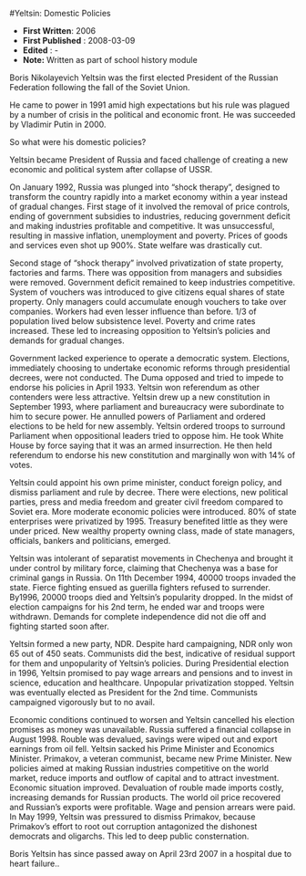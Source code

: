 #Yeltsin: Domestic Policies

* **First Written**: 2006
* **First Published** : 2008-03-09
* **Edited** : -
* **Note:** Written as part of school history module


Boris Nikolayevich Yeltsin  was the first elected President of the Russian Federation following the fall of the Soviet Union.

He came to power in 1991 amid high expectations but his rule was plagued by a number of crisis in the political and economic front. He was succeeded by Vladimir Putin in 2000.

So what were his domestic policies?

Yeltsin became President of Russia and faced challenge of creating a new economic and political system after collapse of USSR.

On January 1992, Russia was plunged into “shock therapy”, designed to transform the country rapidly into a market economy within a year instead of gradual changes. First stage of it involved the removal of price controls, ending of government subsidies to industries, reducing government deficit and making industries profitable and competitive. It was unsuccessful, resulting in massive inflation, unemployment and poverty. Prices of goods and services even shot up 900%. State welfare was drastically cut.

Second stage of “shock therapy” involved privatization of state property, factories and farms. There was opposition from managers and subsidies were removed. Government deficit remained to keep industries competitive. System of vouchers was introduced to give citizens equal shares of state property. Only managers could accumulate enough vouchers to take over companies. Workers had even lesser influence than before. 1/3 of population lived below subsistence level. Poverty and crime rates increased. These led to increasing opposition to Yeltsin’s policies and demands for gradual changes.

Government lacked experience to operate a democratic system. Elections, immediately choosing to undertake economic reforms through presidential decrees, were not conducted. The Duma opposed and tried to impede to endorse his policies in April 1933. Yeltsin won referendum as other contenders were less attractive. Yeltsin drew up a new constitution in September 1993, where parliament and bureaucracy were subordinate to him to secure power. He annulled powers of Parliament and ordered elections to be held for new assembly. Yeltsin ordered troops to surround Parliament when oppositional leaders tried to oppose him. He took White House by force saying that it was an armed insurrection. He then held referendum to endorse his new constitution and marginally won with 14% of votes.

Yeltsin could appoint his own prime minister, conduct foreign policy, and dismiss parliament and rule by decree. There were elections, new political parties, press and media freedom and greater civil freedom compared to Soviet era. More moderate economic policies were introduced. 80% of state enterprises were privatized by 1995. Treasury benefited little as they were under priced. New wealthy property owning class, made of state managers, officials, bankers and politicians, emerged.

Yeltsin was intolerant of separatist movements in Chechenya and brought it under control by military force, claiming that Chechenya was a base for criminal gangs in Russia. On 11th December 1994, 40000 troops invaded the state. Fierce fighting ensued as guerilla fighters refused to surrender. By1996, 20000 troops died and Yeltsin’s popularity dropped. In the midst of election campaigns for his 2nd term, he ended war and troops were withdrawn. Demands for complete independence did not die off and fighting started soon after.

Yeltsin formed a new party, NDR. Despite hard campaigning, NDR only won 65 out of 450 seats. Communists did the best, indicative of residual support for them and unpopularity of Yeltsin’s policies. During Presidential election in 1996, Yeltsin promised to pay wage arrears and pensions and to invest in science, education and healthcare. Unpopular privatization stopped. Yeltsin was eventually elected as President for the 2nd time. Communists campaigned vigorously but to no avail.

Economic conditions continued to worsen and Yeltsin cancelled his election promises as money was unavailable. Russia suffered a financial collapse in August 1998. Rouble was devalued, savings were wiped out and export earnings from oil fell. Yeltsin sacked his Prime Minister and Economics Minister. Primakov, a veteran communist, became new Prime Minister. New policies aimed at making Russian industries competitive on the world market, reduce imports and outflow of capital and to attract investment. Economic situation improved. Devaluation of rouble made imports costly, increasing demands for Russian products. The world oil price recovered and Russian’s exports were profitable. Wage and pension arrears were paid. In May 1999, Yeltsin was pressured to dismiss Primakov, because Primakov’s effort to root out corruption antagonized the dishonest democrats and oligarchs. This led to deep public consternation.

Boris Yeltsin has since passed away on April 23rd 2007 in a hospital due to heart failure..
